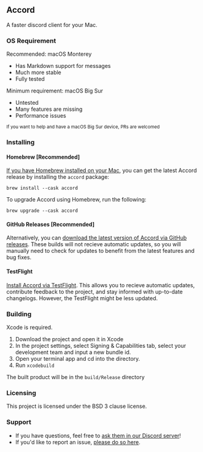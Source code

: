 ## Accord
A faster discord client for your Mac. 

### OS Requirement

Recommended: macOS Monterey
* Has Markdown support for messages
* Much more stable
* Fully tested

Minimum requirement: macOS Big Sur
* Untested
* Many features are missing
* Performance issues 
<sup>
If you want to help and have a macOS Big Sur device, PRs are welcomed
</sup>

### Installing

#### Homebrew [Recommended]
[If you have Homebrew installed on your Mac](https://brew.sh), you can get the latest Accord release by installing the `accord` package:
```
brew install --cask accord
```
To upgrade Accord using Homebrew, run the following:
```
brew upgrade --cask accord
```

#### GitHub Releases [Recommended]
Alternatively, you can [download the latest version of Accord via GitHub releases](https://github.com/evelyneee/accord/releases/latest). These builds will not recieve automatic updates, so you will manually need to check for updates to benefit from the latest features and bug fixes.

#### TestFlight
[Install Accord via TestFlight](https://itunes.apple.com/us/app/testflight/id899247664?mt=8). This allows you to recieve automatic updates, contribute feedback to the project, and stay informed with up-to-date changelogs. However, the TestFlight might be less updated.

### Building
Xcode is required.
1. Download the project and open it in Xcode 
2. In the project settings, select Signing & Capabilities tab, select your development team and input a new bundle id.
3. Open your terminal app and cd into the directory. 
4. Run `xcodebuild` 

The built product will be in the `build/Release` directory

### Licensing
This project is licensed under the BSD 3 clause license.

### Support
* If you have questions, feel free to [ask them in our Discord server](https://discord.gg/nUGnmA9yFH)!
* If you'd like to report an issue, [please do so here](https://github.com/evelyneee/accord/issues/new).

